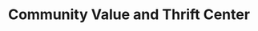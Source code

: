 ---
title: "Community Value and Thrift Center"
url: /forney/community-value-and-thrift-center/
shop: charity
---